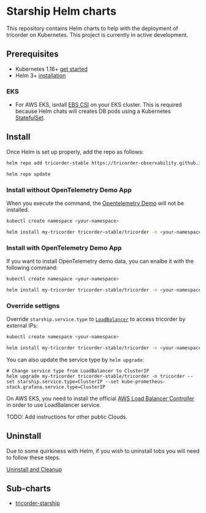 # Starship Helm charts

This repository contains Helm charts to help with the deployment of tricorder on Kubernetes. This project is currently in active development.

## Prerequisites
- Kubernetes 1.16+ [get started](https://kubernetes.io/docs/setup/)
- Helm 3+ [installation](https://helm.sh/docs/intro/install/)

### EKS
- For AWS EKS, isntall [EBS CSI](https://docs.aws.amazon.com/eks/latest/userguide/ebs-csi.html) on your EKS cluster.
  This is required because Helm chats will creates DB pods using a Kubernetes
  [StatefulSet](https://kubernetes.io/docs/concepts/workloads/controllers/statefulset/). 

## Install

Once Helm is set up properly, add the repo as follows:

```bash
helm repo add tricorder-stable https://tricorder-observability.github.io/helm-charts

helm repo update
```

### Install without OpenTelemetry Demo App

When you execute the command, the [Opentelemetry Demo](https://github.com/open-telemetry/opentelemetry-demo) will not be installed.

```bash
kubectl create namespace <your-namespace>

helm install my-tricorder tricorder-stable/tricorder -n <your-namespace>
```

### Install with OpenTelemetry Demo App
If you want to install OpenTelemetry demo data, you can enalbe it with the following command:

```bash
kubectl create namespace <your-namespace>

helm install my-tricorder tricorder-stable/tricorder -n <your-namespace> --set opentelemetry-demo.enabled=true
```

### Override settigns

Override `starship.service.type` to [`LoadBalancer`](https://kubernetes.io/docs/concepts/services-networking/service/) to access tricorder by external IPs:

```bash
kubectl create namespace <your-namespace>

helm install my-tricorder tricorder-stable/tricorder -n <your-namespace> --set starship.service.type=LoadBalancer --set kube-prometheus-stack.grafana.service.type=LoadBalancer
```

You can also update the service type by `helm upgrade`:
```
# Change service type from LoadBalancer to ClusterIP
helm upgrade my-tricorder tricorder-stable/tricorder -n tricorder --set starship.service.type=ClusterIP --set kube-prometheus-stack.grafana.service.type=ClusterIP
```

On AWS EKS, you need to install the official [AWS Load Balancer Controller](https://docs.aws.amazon.com/eks/latest/userguide/aws-load-balancer-controller.html) in order to use LoadBalancer service.

TODO: Add instructions for other public Clouds.


## Uninstall
Due to some quirkiness with Helm, if you wish to uninstall tobs you will need to follow these steps.

[Uninstall and Cleanup](./docs/uninstall.md)

## Sub-charts
- [tricorder-starship](./charts/tricorder/charts/starship/README.md)
